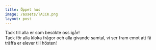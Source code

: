 ```yaml
---
title: Öppet hus
image: /assets/TACCK.png
layout: post
---
```

Tack till alla er som besökte oss igår!<br>
Tack för alla kloka frågor och alla givande samtal, vi ser fram emot att få träffa er elever till hösten!
